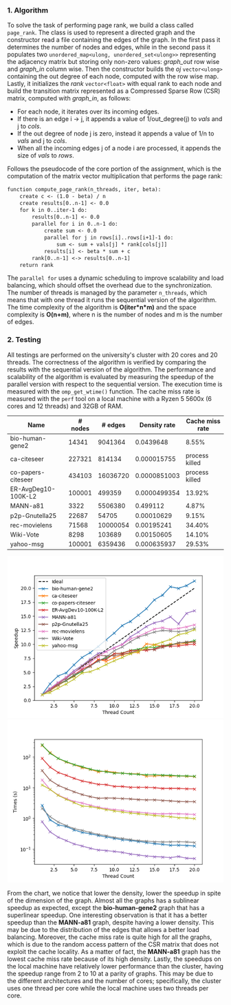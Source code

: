 ### 1. Algorithm

To solve the task of performing page rank, we build a class called `page_rank`. The class is used to represent a
directed graph and the constructor read a file containing the edges of the graph. In the first pass it determines the
number of nodes and edges, while in the second pass it populates two `unordered_map<ulong, unordered_set<ulong>>`
representing the adjacency matrix but storing only non-zero values: *graph_out* row wise and *graph_in* column wise.
Then the constructor builds the *oj* `vector<ulong>` containing the out degree of each node, computed with the row wise
map. Lastly, it initializes the *rank* `vector<float>` with equal rank to each node and build the transition matrix
represented as a Compressed Sparse Row (CSR) matrix, computed with *graph_in*, as follows:

- For each node, it iterates over its incoming edges.
- If there is an edge i -> j, it appends a value of 1/out_degree(j) to *vals* and j to *cols*.
- If the out degree of node j is zero, instead it appends a value of 1/n to *vals* and j to *cols*.
- When all the incoming edges j of a node i are processed, it appends the size of *vals* to *rows*.

Follows the pseudocode of the core portion of the assignment, which is the computation of the matrix vector
multiplication that performs the page rank:

```
function compute_page_rank(n_threads, iter, beta):
    create c <- (1.0 - beta) / n
    create results[0..n-1] <- 0.0
    for k in 0..iter-1 do:
        results[0..n-1] <- 0.0
        parallel for i in 0..n-1 do:
            create sum <- 0.0
            parallel for j in rows[i]..rows[i+1]-1 do:
                sum <- sum + vals[j] * rank[cols[j]]
            results[i] <- beta * sum + c
        rank[0..n-1] <-> results[0..n-1]
    return rank
```

The `parallel for` uses a dynamic scheduling to improve scalability and load balancing, which should offset the overhead
due to the synchronization. The number of threads is managed by the parameter `n_threads`, which means that with one
thread it runs the sequential version of the algorithm. The time complexity of the algorithm is **O(iter\*n\*m)** and
the space complexity is **O(n+m)**, where n is the number of nodes and m is the number of edges.

### 2. Testing

All testings are performed on the university's cluster with 20 cores and 20 threads. The correctness of the algorithm is
verified by comparing the results with the sequential version of the algorithm. The performance and scalability of the
algorithm is evaluated by measuring the speedup of the parallel version with respect to the sequential version. The
execution time is measured with the `omp_get_wtime()` function. The cache miss rate is measured with the `perf` tool on
a local machine with a Ryzen 5 5600x (6 cores and 12 threads) and 32GB of RAM.

| Name                | # nodes | # edges  | Density rate | Cache miss rate |
|---------------------|---------|----------|--------------|-----------------|
| bio-human-gene2     | 14341   | 9041364  | 0.0439648    | 8.55%           |
| ca-citeseer         | 227321  | 814134   | 0.000015755  | process killed  |
| co-papers-citeseer  | 434103  | 16036720 | 0.0000851003 | process killed  |
| ER-AvgDeg10-100K-L2 | 100001  | 499359   | 0.0000499354 | 13.92%          |
| MANN-a81            | 3322    | 5506380  | 0.499112     | 4.87%           |
| p2p-Gnutella25      | 22687   | 54705    | 0.00010629   | 9.15%           |
| rec-movielens       | 71568   | 10000054 | 0.00195241   | 34.40%          |
| Wiki-Vote           | 8298    | 103689   | 0.00150605   | 14.10%          |
| yahoo-msg           | 100001  | 6359436  | 0.000635937  | 29.53%          |

![Speedups](/performance/speedups.png)![Times](/performance/times.png)

From the chart, we notice that lower the density, lower the speedup in spite of the dimension of the graph.
Almost all the graphs has a sublinear speedup as expected, except the **bio-human-gene2** graph that has a superlinear
speedup. One interesting observation is that it has a better speedup than the **MANN-a81** graph, despite having a
lower density. This may be due to the distribution of the edges that allows a better load balancing.
Moreover, the cache miss rate is quite high for all the graphs, which is due to the random access pattern of the CSR
matrix that does not exploit the cache locality. As a matter of fact, the **MANN-a81** graph has the lowest cache miss
rate because of its high density.
Lastly, the speedups on the local machine have relatively lower performance than the cluster, having the speedup range
from 2 to 10 at a parity of graphs. This may be due to the different architectures and the number of cores;
specifically, the cluster uses one thread per core while the local machine uses two threads per core.